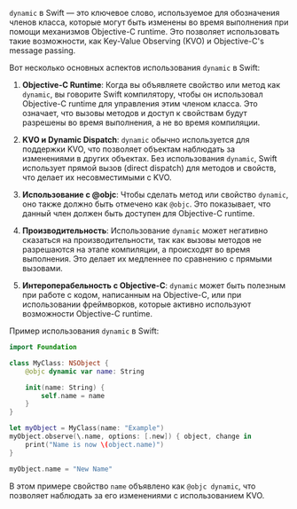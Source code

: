 `dynamic` в Swift — это ключевое слово, используемое для обозначения членов класса, которые могут быть изменены во время выполнения при помощи механизмов Objective-C runtime. Это позволяет использовать такие возможности, как Key-Value Observing (KVO) и Objective-C's message passing.

Вот несколько основных аспектов использования `dynamic` в Swift:

1. **Objective-C Runtime**: Когда вы объявляете свойство или метод как `dynamic`, вы говорите Swift компилятору, чтобы он использовал Objective-C runtime для управления этим членом класса. Это означает, что вызовы методов и доступ к свойствам будут разрешены во время выполнения, а не во время компиляции.

2. **KVO и Dynamic Dispatch**: `dynamic` обычно используется для поддержки KVO, что позволяет объектам наблюдать за изменениями в других объектах. Без использования `dynamic`, Swift использует прямой вызов (direct dispatch) для методов и свойств, что делает их несовместимыми с KVO.

3. **Использование с @objc**: Чтобы сделать метод или свойство `dynamic`, оно также должно быть отмечено как `@objc`. Это показывает, что данный член должен быть доступен для Objective-C runtime.

4. **Производительность**: Использование `dynamic` может негативно сказаться на производительности, так как вызовы методов не разрешаются на этапе компиляции, а происходят во время выполнения. Это делает их медленнее по сравнению с прямыми вызовами.

5. **Интероперабельность с Objective-C**: `dynamic` может быть полезным при работе с кодом, написанным на Objective-C, или при использовании фреймворков, которые активно используют возможности Objective-C runtime.

Пример использования `dynamic` в Swift:

```swift
import Foundation

class MyClass: NSObject {
    @objc dynamic var name: String

    init(name: String) {
        self.name = name
    }
}

let myObject = MyClass(name: "Example")
myObject.observe(\.name, options: [.new]) { object, change in
    print("Name is now \(object.name)")
}

myObject.name = "New Name"
```

В этом примере свойство `name` объявлено как `@objc dynamic`, что позволяет наблюдать за его изменениями с использованием KVO.